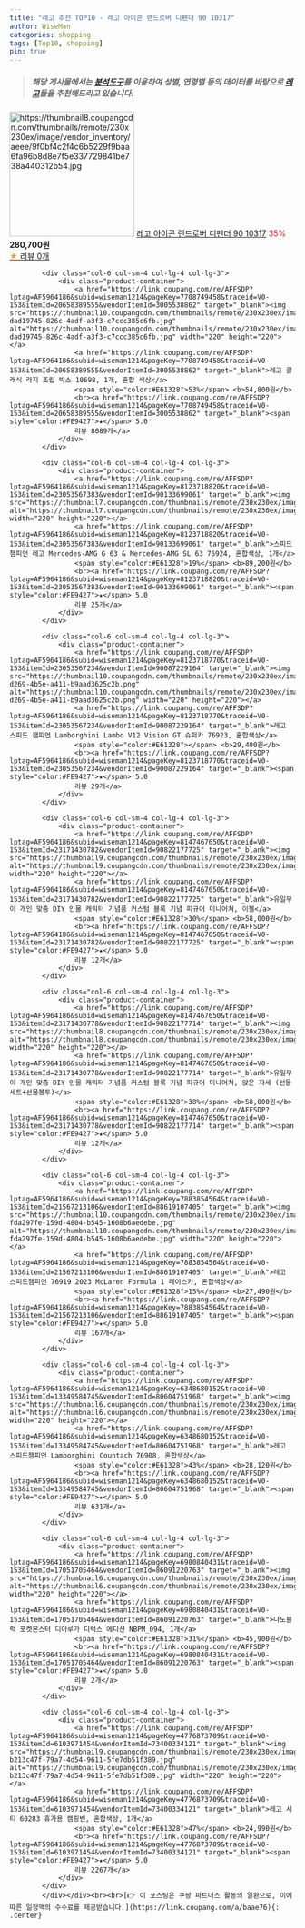 ```yaml
---
title: "레고 추천 TOP10 - 레고 아이콘 랜드로버 디펜더 90 10317"
author: WiseMan
categories: shopping
tags: [Top10, shopping]
pin: true
---
```


> ##### 해당 게시물에서는 [**분석도구**](https://itemscout.io/)를 이용하여 **성별**, **연령별** 등의 데이터를 바탕으로 [**레고**](https://link.coupang.com/a/baae76)들을 추천해드리고 있습니다.
<div class="container"><div class="row">
            <div class="col-6 col-sm-4 col-lg-4 col-lg-3">
                <div class="product-container">
                    <a href="https://link.coupang.com/re/AFFSDP?lptag=AF5964186&subid=wiseman1214&pageKey=8217899539&traceid=V0-153&itemId=23610652854&vendorItemId=90636308655" target="_blank"><img src="https://thumbnail8.coupangcdn.com/thumbnails/remote/230x230ex/image/vendor_inventory/aeee/9f0bf4c2f4c6b5229f9baa6fa96b8d8e7f5e337729841be738a440312b54.jpg" alt="https://thumbnail8.coupangcdn.com/thumbnails/remote/230x230ex/image/vendor_inventory/aeee/9f0bf4c2f4c6b5229f9baa6fa96b8d8e7f5e337729841be738a440312b54.jpg" width="220" height="220"></a>
                    <a href="https://link.coupang.com/re/AFFSDP?lptag=AF5964186&subid=wiseman1214&pageKey=8217899539&traceid=V0-153&itemId=23610652854&vendorItemId=90636308655" target="_blank">레고 아이콘 랜드로버 디펜더 90 10317</a>
                    <span style="color:#E61328">35%</span> <b>280,700원</b>
                    <br><a href="https://link.coupang.com/re/AFFSDP?lptag=AF5964186&subid=wiseman1214&pageKey=8217899539&traceid=V0-153&itemId=23610652854&vendorItemId=90636308655" target="_blank"><span style="color:#FE9427">★</span> 
                    리뷰 0개</a>
                </div>
            </div>
            
            <div class="col-6 col-sm-4 col-lg-4 col-lg-3">
                <div class="product-container">
                    <a href="https://link.coupang.com/re/AFFSDP?lptag=AF5964186&subid=wiseman1214&pageKey=7708749458&traceid=V0-153&itemId=20658389555&vendorItemId=3005538862" target="_blank"><img src="https://thumbnail10.coupangcdn.com/thumbnails/remote/230x230ex/image/retail/images/4436007768836235-dad19745-826c-4adf-a3f3-c7ccc385c6fb.jpg" alt="https://thumbnail10.coupangcdn.com/thumbnails/remote/230x230ex/image/retail/images/4436007768836235-dad19745-826c-4adf-a3f3-c7ccc385c6fb.jpg" width="220" height="220"></a>
                    <a href="https://link.coupang.com/re/AFFSDP?lptag=AF5964186&subid=wiseman1214&pageKey=7708749458&traceid=V0-153&itemId=20658389555&vendorItemId=3005538862" target="_blank">레고 클래식 라지 조립 박스 10698, 1개, 혼합 색상</a>
                    <span style="color:#E61328">53%</span> <b>54,800원</b>
                    <br><a href="https://link.coupang.com/re/AFFSDP?lptag=AF5964186&subid=wiseman1214&pageKey=7708749458&traceid=V0-153&itemId=20658389555&vendorItemId=3005538862" target="_blank"><span style="color:#FE9427">★</span> 5.0
                    리뷰 8089개</a>
                </div>
            </div>
            
            <div class="col-6 col-sm-4 col-lg-4 col-lg-3">
                <div class="product-container">
                    <a href="https://link.coupang.com/re/AFFSDP?lptag=AF5964186&subid=wiseman1214&pageKey=8123718820&traceid=V0-153&itemId=23053567383&vendorItemId=90133699061" target="_blank"><img src="https://thumbnail7.coupangcdn.com/thumbnails/remote/230x230ex/image/vendor_inventory/fa57/0f4b695ea5aafa11a5543bf779d02c9a7baf7397eecc8af55a372dafce6c.png" alt="https://thumbnail7.coupangcdn.com/thumbnails/remote/230x230ex/image/vendor_inventory/fa57/0f4b695ea5aafa11a5543bf779d02c9a7baf7397eecc8af55a372dafce6c.png" width="220" height="220"></a>
                    <a href="https://link.coupang.com/re/AFFSDP?lptag=AF5964186&subid=wiseman1214&pageKey=8123718820&traceid=V0-153&itemId=23053567383&vendorItemId=90133699061" target="_blank">스피드챔피언 레고 Mercedes-AMG G 63 & Mercedes-AMG SL 63 76924, 혼합색상, 1개</a>
                    <span style="color:#E61328">19%</span> <b>89,200원</b>
                    <br><a href="https://link.coupang.com/re/AFFSDP?lptag=AF5964186&subid=wiseman1214&pageKey=8123718820&traceid=V0-153&itemId=23053567383&vendorItemId=90133699061" target="_blank"><span style="color:#FE9427">★</span> 5.0
                    리뷰 25개</a>
                </div>
            </div>
            
            <div class="col-6 col-sm-4 col-lg-4 col-lg-3">
                <div class="product-container">
                    <a href="https://link.coupang.com/re/AFFSDP?lptag=AF5964186&subid=wiseman1214&pageKey=8123718770&traceid=V0-153&itemId=23053567234&vendorItemId=90087229164" target="_blank"><img src="https://thumbnail10.coupangcdn.com/thumbnails/remote/230x230ex/image/retail/images/2024/05/24/15/3/8bfea9cd-d269-4b5e-a411-b9aad3625c2b.png" alt="https://thumbnail10.coupangcdn.com/thumbnails/remote/230x230ex/image/retail/images/2024/05/24/15/3/8bfea9cd-d269-4b5e-a411-b9aad3625c2b.png" width="220" height="220"></a>
                    <a href="https://link.coupang.com/re/AFFSDP?lptag=AF5964186&subid=wiseman1214&pageKey=8123718770&traceid=V0-153&itemId=23053567234&vendorItemId=90087229164" target="_blank">레고 스피드 챔피언 Lamborghini Lambo V12 Vision GT 슈퍼카 76923, 혼합색상</a>
                    <span style="color:#E61328"></span> <b>29,400원</b>
                    <br><a href="https://link.coupang.com/re/AFFSDP?lptag=AF5964186&subid=wiseman1214&pageKey=8123718770&traceid=V0-153&itemId=23053567234&vendorItemId=90087229164" target="_blank"><span style="color:#FE9427">★</span> 5.0
                    리뷰 29개</a>
                </div>
            </div>
            
            <div class="col-6 col-sm-4 col-lg-4 col-lg-3">
                <div class="product-container">
                    <a href="https://link.coupang.com/re/AFFSDP?lptag=AF5964186&subid=wiseman1214&pageKey=8147467650&traceid=V0-153&itemId=23171430782&vendorItemId=90822177725" target="_blank"><img src="https://thumbnail9.coupangcdn.com/thumbnails/remote/230x230ex/image/vendor_inventory/0259/531a81a59ef040b693042e12857a030f11459b3640d5618169ae71520453.png" alt="https://thumbnail9.coupangcdn.com/thumbnails/remote/230x230ex/image/vendor_inventory/0259/531a81a59ef040b693042e12857a030f11459b3640d5618169ae71520453.png" width="220" height="220"></a>
                    <a href="https://link.coupang.com/re/AFFSDP?lptag=AF5964186&subid=wiseman1214&pageKey=8147467650&traceid=V0-153&itemId=23171430782&vendorItemId=90822177725" target="_blank">유일무이 개인 맞춤 DIY 인물 캐릭터 기념품 커스텀 블록 기념 피규어 미니어쳐, 이젤</a>
                    <span style="color:#E61328">30%</span> <b>58,000원</b>
                    <br><a href="https://link.coupang.com/re/AFFSDP?lptag=AF5964186&subid=wiseman1214&pageKey=8147467650&traceid=V0-153&itemId=23171430782&vendorItemId=90822177725" target="_blank"><span style="color:#FE9427">★</span> 5.0
                    리뷰 12개</a>
                </div>
            </div>
            
            <div class="col-6 col-sm-4 col-lg-4 col-lg-3">
                <div class="product-container">
                    <a href="https://link.coupang.com/re/AFFSDP?lptag=AF5964186&subid=wiseman1214&pageKey=8147467650&traceid=V0-153&itemId=23171430778&vendorItemId=90822177714" target="_blank"><img src="https://thumbnail8.coupangcdn.com/thumbnails/remote/230x230ex/image/vendor_inventory/34e1/b119a41e2f368311601b4264f86fe5e40beec18b9008659c893bf56fe46b.png" alt="https://thumbnail8.coupangcdn.com/thumbnails/remote/230x230ex/image/vendor_inventory/34e1/b119a41e2f368311601b4264f86fe5e40beec18b9008659c893bf56fe46b.png" width="220" height="220"></a>
                    <a href="https://link.coupang.com/re/AFFSDP?lptag=AF5964186&subid=wiseman1214&pageKey=8147467650&traceid=V0-153&itemId=23171430778&vendorItemId=90822177714" target="_blank">유일무이 개인 맞춤 DIY 인물 캐릭터 기념품 커스텀 블록 기념 피규어 미니어쳐, 앉은 자세 (선물세트+선물봉투)</a>
                    <span style="color:#E61328">38%</span> <b>58,000원</b>
                    <br><a href="https://link.coupang.com/re/AFFSDP?lptag=AF5964186&subid=wiseman1214&pageKey=8147467650&traceid=V0-153&itemId=23171430778&vendorItemId=90822177714" target="_blank"><span style="color:#FE9427">★</span> 5.0
                    리뷰 12개</a>
                </div>
            </div>
            
            <div class="col-6 col-sm-4 col-lg-4 col-lg-3">
                <div class="product-container">
                    <a href="https://link.coupang.com/re/AFFSDP?lptag=AF5964186&subid=wiseman1214&pageKey=7883854564&traceid=V0-153&itemId=21567213106&vendorItemId=88619107405" target="_blank"><img src="https://thumbnail10.coupangcdn.com/thumbnails/remote/230x230ex/image/retail/images/3747811396854843-fda297fe-159d-4804-b545-1608b6aedebe.jpg" alt="https://thumbnail10.coupangcdn.com/thumbnails/remote/230x230ex/image/retail/images/3747811396854843-fda297fe-159d-4804-b545-1608b6aedebe.jpg" width="220" height="220"></a>
                    <a href="https://link.coupang.com/re/AFFSDP?lptag=AF5964186&subid=wiseman1214&pageKey=7883854564&traceid=V0-153&itemId=21567213106&vendorItemId=88619107405" target="_blank">레고 스피드챔피언 76919 2023 McLaren Formula 1 레이스카, 혼합색상</a>
                    <span style="color:#E61328">15%</span> <b>27,490원</b>
                    <br><a href="https://link.coupang.com/re/AFFSDP?lptag=AF5964186&subid=wiseman1214&pageKey=7883854564&traceid=V0-153&itemId=21567213106&vendorItemId=88619107405" target="_blank"><span style="color:#FE9427">★</span> 5.0
                    리뷰 167개</a>
                </div>
            </div>
            
            <div class="col-6 col-sm-4 col-lg-4 col-lg-3">
                <div class="product-container">
                    <a href="https://link.coupang.com/re/AFFSDP?lptag=AF5964186&subid=wiseman1214&pageKey=6348680152&traceid=V0-153&itemId=13349584745&vendorItemId=80604751968" target="_blank"><img src="https://thumbnail6.coupangcdn.com/thumbnails/remote/230x230ex/image/rs_quotation_api/8j43h6gy/9a498b448e4c45a0b49c763a0c8d3ec9.jpg" alt="https://thumbnail6.coupangcdn.com/thumbnails/remote/230x230ex/image/rs_quotation_api/8j43h6gy/9a498b448e4c45a0b49c763a0c8d3ec9.jpg" width="220" height="220"></a>
                    <a href="https://link.coupang.com/re/AFFSDP?lptag=AF5964186&subid=wiseman1214&pageKey=6348680152&traceid=V0-153&itemId=13349584745&vendorItemId=80604751968" target="_blank">레고 스피드챔피언 Lamborghini Countach 76908, 혼합색상</a>
                    <span style="color:#E61328">43%</span> <b>28,120원</b>
                    <br><a href="https://link.coupang.com/re/AFFSDP?lptag=AF5964186&subid=wiseman1214&pageKey=6348680152&traceid=V0-153&itemId=13349584745&vendorItemId=80604751968" target="_blank"><span style="color:#FE9427">★</span> 5.0
                    리뷰 631개</a>
                </div>
            </div>
            
            <div class="col-6 col-sm-4 col-lg-4 col-lg-3">
                <div class="product-container">
                    <a href="https://link.coupang.com/re/AFFSDP?lptag=AF5964186&subid=wiseman1214&pageKey=6980840431&traceid=V0-153&itemId=17051705464&vendorItemId=86091220763" target="_blank"><img src="https://thumbnail6.coupangcdn.com/thumbnails/remote/230x230ex/image/vendor_inventory/eb4a/044f48a9ff664408679a1f1cedd6f5dbd2619dc4baaa22da3be7633976d3.jpg" alt="https://thumbnail6.coupangcdn.com/thumbnails/remote/230x230ex/image/vendor_inventory/eb4a/044f48a9ff664408679a1f1cedd6f5dbd2619dc4baaa22da3be7633976d3.jpg" width="220" height="220"></a>
                    <a href="https://link.coupang.com/re/AFFSDP?lptag=AF5964186&subid=wiseman1214&pageKey=6980840431&traceid=V0-153&itemId=17051705464&vendorItemId=86091220763" target="_blank">나노블럭 포켓몬스터 디아루가 디럭스 에디션 NBPM_094, 1개</a>
                    <span style="color:#E61328">31%</span> <b>45,900원</b>
                    <br><a href="https://link.coupang.com/re/AFFSDP?lptag=AF5964186&subid=wiseman1214&pageKey=6980840431&traceid=V0-153&itemId=17051705464&vendorItemId=86091220763" target="_blank"><span style="color:#FE9427">★</span> 5.0
                    리뷰 2개</a>
                </div>
            </div>
            
            <div class="col-6 col-sm-4 col-lg-4 col-lg-3">
                <div class="product-container">
                    <a href="https://link.coupang.com/re/AFFSDP?lptag=AF5964186&subid=wiseman1214&pageKey=4776873709&traceid=V0-153&itemId=6103971454&vendorItemId=73400334121" target="_blank"><img src="https://thumbnail9.coupangcdn.com/thumbnails/remote/230x230ex/image/retail/images/1211302031623729-b213c47f-79a7-4d54-9611-5fe7db51f389.jpg" alt="https://thumbnail9.coupangcdn.com/thumbnails/remote/230x230ex/image/retail/images/1211302031623729-b213c47f-79a7-4d54-9611-5fe7db51f389.jpg" width="220" height="220"></a>
                    <a href="https://link.coupang.com/re/AFFSDP?lptag=AF5964186&subid=wiseman1214&pageKey=4776873709&traceid=V0-153&itemId=6103971454&vendorItemId=73400334121" target="_blank">레고 시티 60283 휴가용 캠핑밴, 혼합색상, 1개</a>
                    <span style="color:#E61328">47%</span> <b>24,990원</b>
                    <br><a href="https://link.coupang.com/re/AFFSDP?lptag=AF5964186&subid=wiseman1214&pageKey=4776873709&traceid=V0-153&itemId=6103971454&vendorItemId=73400334121" target="_blank"><span style="color:#FE9427">★</span> 5.0
                    리뷰 2267개</a>
                </div>
            </div>
            </div></div><br><br>[👉 이 포스팅은 쿠팡 파트너스 활동의 일환으로, 이에 따른 일정액의 수수료를 제공받습니다.](https://link.coupang.com/a/baae76){: .center}